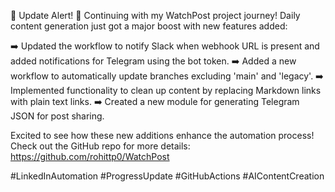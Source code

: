 🚀 Update Alert! 🌟 Continuing with my WatchPost project journey! Daily content generation just got a major boost with new features added:

➡️ Updated the workflow to notify Slack when webhook URL is present and added notifications for Telegram using the bot token.
➡️ Added a new workflow to automatically update branches excluding 'main' and 'legacy'.
➡️ Implemented functionality to clean up content by replacing Markdown links with plain text links.
➡️ Created a new module for generating Telegram JSON for post sharing.

Excited to see how these new additions enhance the automation process! Check out the GitHub repo for more details: https://github.com/rohittp0/WatchPost

#LinkedInAutomation #ProgressUpdate #GitHubActions #AIContentCreation